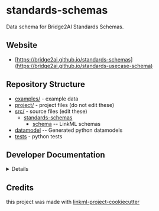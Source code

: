 # standards-schemas

Data schema for Bridge2AI Standards Schemas.

## Website

* [https://bridge2ai.github.io/standards-schemas](https://bridge2ai.github.io/standards-usecase-schema)

## Repository Structure

* [examples/](examples/) - example data
* [project/](project/) - project files (do not edit these)
* [src/](src/) - source files (edit these)
  * [standards-schemas](src/standards-schemas)
    * [schema](src/standards-schemas/schema) -- LinkML schemas
* [datamodel](src/standards_usecase_schema/datamodel) -- Generated python datamodels
* [tests](tests/) - python tests

## Developer Documentation

<details>
Use the `make` command to generate project artefacts:

* `make all`: make everything
* `make deploy`: deploys site

</details>

## Credits

this project was made with [linkml-project-cookiecutter](https://github.com/linkml/linkml-project-cookiecutter)
